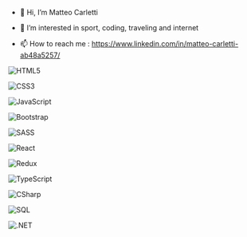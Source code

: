 - 👋 Hi, I’m Matteo Carletti
  
- 👀 I’m interested in sport, coding, traveling and internet
  
- 📫 How to reach me : https://www.linkedin.com/in/matteo-carletti-ab48a5257/
  

![HTML5](https://img.shields.io/badge/-HTML5-%23E34F26?style=flat-square&logo=html5&logoColor=white)

![CSS3](https://img.shields.io/badge/-CSS3-%231572B6?style=flat-square&logo=css3&logoColor=white)

![JavaScript](https://img.shields.io/badge/-JavaScript-%23F7DF1E?style=flat-square&logo=javascript&logoColor=black)

![Bootstrap](https://img.shields.io/badge/-Bootstrap-%23563D7C?style=flat-square&logo=bootstrap&logoColor=white)

![SASS](https://img.shields.io/badge/-SASS-%23CC6699?style=flat-square&logo=sass&logoColor=white)

![React](https://img.shields.io/badge/-React-%2361DAFB?style=flat-square&logo=react&logoColor=black)

![Redux](https://img.shields.io/badge/-Redux-%23764ABC?style=flat-square&logo=redux&logoColor=white)

![TypeScript](https://img.shields.io/badge/-TypeScript-%233178C6?style=flat-square&logo=typescript&logoColor=white)

![CSharp](https://img.shields.io/badge/-C%23-%23239120?style=flat-square&logo=c-sharp&logoColor=white)

![SQL](https://img.shields.io/badge/-SQL-%2300f?style=flat-square&logo=sql&logoColor=white)

![.NET](https://img.shields.io/badge/-.NET-%23512BD4?style=flat-square&logo=dotnet&logoColor=white)


<!---
Matteocarlett/Matteocarlett is a ✨ special ✨ repository because its `README.md` (this file) appears on your GitHub profile.
You can click the Preview link to take a look at your changes.
--->
